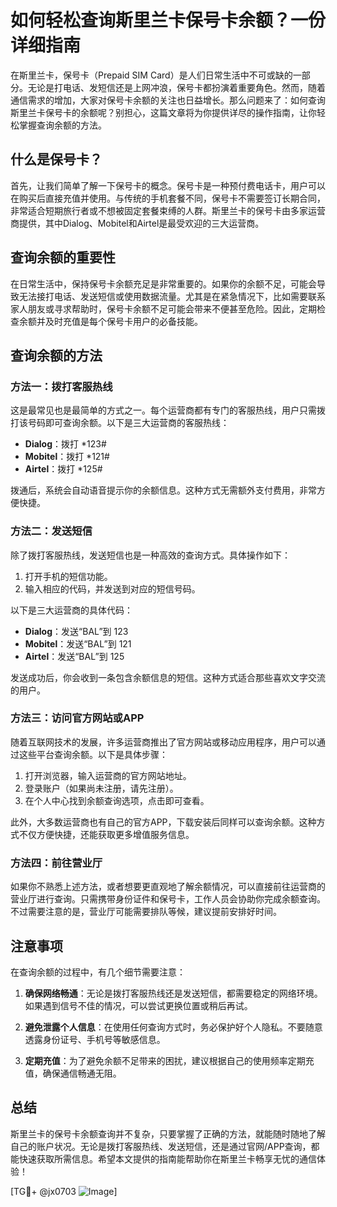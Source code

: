 # 如何轻松查询斯里兰卡保号卡余额？一份详细指南

在斯里兰卡，保号卡（Prepaid SIM Card）是人们日常生活中不可或缺的一部分。无论是打电话、发短信还是上网冲浪，保号卡都扮演着重要角色。然而，随着通信需求的增加，大家对保号卡余额的关注也日益增长。那么问题来了：如何查询斯里兰卡保号卡的余额呢？别担心，这篇文章将为你提供详尽的操作指南，让你轻松掌握查询余额的方法。

## 什么是保号卡？

首先，让我们简单了解一下保号卡的概念。保号卡是一种预付费电话卡，用户可以在购买后直接充值并使用。与传统的手机套餐不同，保号卡不需要签订长期合同，非常适合短期旅行者或不想被固定套餐束缚的人群。斯里兰卡的保号卡由多家运营商提供，其中Dialog、Mobitel和Airtel是最受欢迎的三大运营商。

## 查询余额的重要性

在日常生活中，保持保号卡余额充足是非常重要的。如果你的余额不足，可能会导致无法接打电话、发送短信或使用数据流量。尤其是在紧急情况下，比如需要联系家人朋友或寻求帮助时，保号卡余额不足可能会带来不便甚至危险。因此，定期检查余额并及时充值是每个保号卡用户的必备技能。

## 查询余额的方法

### 方法一：拨打客服热线

这是最常见也是最简单的方式之一。每个运营商都有专门的客服热线，用户只需拨打该号码即可查询余额。以下是三大运营商的客服热线：

- **Dialog**：拨打 *123#
- **Mobitel**：拨打 *121#
- **Airtel**：拨打 *125#

拨通后，系统会自动语音提示你的余额信息。这种方式无需额外支付费用，非常方便快捷。

### 方法二：发送短信

除了拨打客服热线，发送短信也是一种高效的查询方式。具体操作如下：

1. 打开手机的短信功能。
2. 输入相应的代码，并发送到对应的短信号码。

以下是三大运营商的具体代码：

- **Dialog**：发送“BAL”到 123
- **Mobitel**：发送“BAL”到 121
- **Airtel**：发送“BAL”到 125

发送成功后，你会收到一条包含余额信息的短信。这种方式适合那些喜欢文字交流的用户。

### 方法三：访问官方网站或APP

随着互联网技术的发展，许多运营商推出了官方网站或移动应用程序，用户可以通过这些平台查询余额。以下是具体步骤：

1. 打开浏览器，输入运营商的官方网站地址。
2. 登录账户（如果尚未注册，请先注册）。
3. 在个人中心找到余额查询选项，点击即可查看。

此外，大多数运营商也有自己的官方APP，下载安装后同样可以查询余额。这种方式不仅方便快捷，还能获取更多增值服务信息。

### 方法四：前往营业厅

如果你不熟悉上述方法，或者想要更直观地了解余额情况，可以直接前往运营商的营业厅进行查询。只需携带身份证件和保号卡，工作人员会协助你完成余额查询。不过需要注意的是，营业厅可能需要排队等候，建议提前安排好时间。

## 注意事项

在查询余额的过程中，有几个细节需要注意：

1. **确保网络畅通**：无论是拨打客服热线还是发送短信，都需要稳定的网络环境。如果遇到信号不佳的情况，可以尝试更换位置或稍后再试。
   
2. **避免泄露个人信息**：在使用任何查询方式时，务必保护好个人隐私。不要随意透露身份证号、手机号等敏感信息。

3. **定期充值**：为了避免余额不足带来的困扰，建议根据自己的使用频率定期充值，确保通信畅通无阻。

## 总结

斯里兰卡的保号卡余额查询并不复杂，只要掌握了正确的方法，就能随时随地了解自己的账户状况。无论是拨打客服热线、发送短信，还是通过官网/APP查询，都能快速获取所需信息。希望本文提供的指南能帮助你在斯里兰卡畅享无忧的通信体验！

[TG💪+ @jx0703 ![Image](https://github.com/user-attachments/assets/dbca1d08-cadb-493c-b0ec-ad6f7a83f270)]